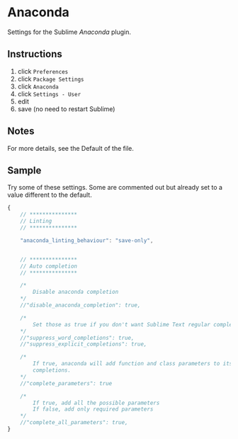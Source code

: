 # Anaconda

Settings for the Sublime _Anaconda_ plugin.


## Instructions

1. click `Preferences`
2. click `Package Settings`
3. click `Anaconda`
4. click `Settings - User`
5. edit
6. save (no need to restart Sublime)


## Notes


For more details, see the Default of the file.


## Sample

Try some of these settings. Some are commented out but already set to a value different to the default.

```javascript
{
    // ***************
    // Linting
    // ***************

    "anaconda_linting_behaviour": "save-only",


    // ***************
    // Auto completion
    // ***************

    /*
        Disable anaconda completion
    */
    //"disable_anaconda_completion": true,

    /*
        Set those as true if you don't want Sublime Text regular completions
    */
    //"suppress_word_completions": true,
    //"suppress_explicit_completions": true,

    /*
        If true, anaconda will add function and class parameters to its
        completions.
    */
    //"complete_parameters": true

    /*
        If true, add all the possible parameters
        If false, add only required parameters
    */
    //"complete_all_parameters": true,
}
```
